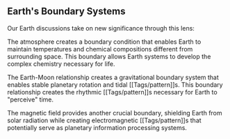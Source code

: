 ## Earth's Boundary Systems

Our Earth discussions take on new significance through this lens:

The atmosphere creates a boundary condition that enables Earth to maintain temperatures and chemical compositions different from surrounding space. This boundary allows Earth systems to develop the complex chemistry necessary for life.

The Earth-Moon relationship creates a gravitational boundary system that enables stable planetary rotation and tidal [[Tags/pattern]]s. This boundary relationship creates the rhythmic [[Tags/pattern]]s necessary for Earth to "perceive" time.

The magnetic field provides another crucial boundary, shielding Earth from solar radiation while creating electromagnetic [[Tags/pattern]]s that potentially serve as planetary information processing systems.